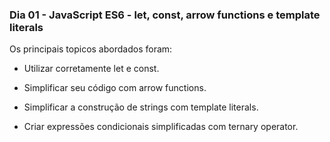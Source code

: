 ### Dia 01 - JavaScript ES6 - let, const, arrow functions e template literals

Os principais topicos abordados foram:

* Utilizar corretamente let e const.

* Simplificar seu código com arrow functions.

* Simplificar a construção de strings com template literals.

* Criar expressões condicionais simplificadas com ternary operator.